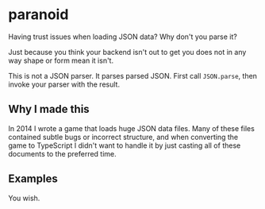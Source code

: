 # paranoid

Having trust issues when loading JSON data? Why don't you parse it?

Just because you think your backend isn't out to get you does not in any way
shape or form mean it isn't.

This is not a JSON parser. It parses parsed JSON. First call `JSON.parse`,
then invoke your parser with the result.

## Why I made this

In 2014 I wrote a game that loads huge JSON data files.  Many of these files
contained subtle bugs or incorrect structure, and when converting the game to
TypeScript I didn't want to handle it by just casting all of these documents
to the preferred time.

## Examples

You wish.
